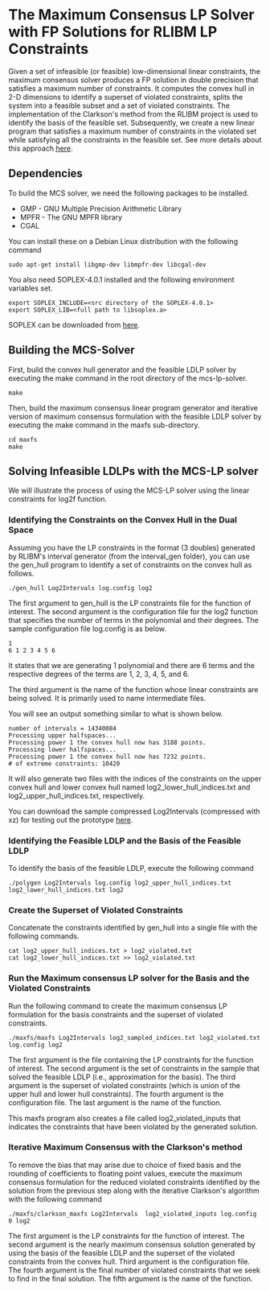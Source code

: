 # The Maximum Consensus LP Solver with FP Solutions for RLIBM LP Constraints

Given a set of infeasible (or feasible) low-dimensional linear
constraints, the maximum consensus solver produces a FP solution in
double precision that satisfies a maximum number of constraints. It
computes the convex hull in 2-D dimensions to identify a superset of
violated constraints, splits the system into a feasible subset and a
set of violated constraints. The implementation of the Clarkson's
method from the RLIBM project is used to identify the basis of the
feasible set. Subsequently, we create a new linear program that
satisfies a maximum number of constraints in the violated set while
satisfying all the constraints in the feasible set. See more details
about this approach
[here](https://people.cs.rutgers.edu/~sn349/papers/maxfs-pldi-2024.pdf).

## Dependencies

To build the MCS solver, we need the following packages to be installed.

* GMP - GNU Multiple Precision Arithmetic Library
* MPFR - The GNU MPFR library
* CGAL

You can install these on a Debian Linux distribution with the
following command

``` 
sudo apt-get install libgmp-dev libmpfr-dev libcgal-dev     
```

You also need SOPLEX-4.0.1 installed and the following environment
variables set.

```
export SOPLEX_INCLUDE=<src directory of the SOPLEX-4.0.1>
export SOPLEX_LIB=<full path to libsoplex.a>
```
SOPLEX can be downloaded from [here](https://github.com/scipopt/soplex/releases/tag/release-401).

## Building the MCS-Solver

First, build the convex hull generator and the feasible LDLP solver by
executing the make command in the root directory of the mcs-lp-solver.

```
make
```

Then, build the maximum consensus linear program generator and
iterative version of maximum consensus formulation with the feasible
LDLP solver by executing the make command in the maxfs sub-directory.

```
cd maxfs
make
```

## Solving Infeasible LDLPs with the MCS-LP solver

We will illustrate the process of using the MCS-LP solver using the
linear constraints for log2f function.

### Identifying the Constraints on the Convex Hull in the Dual Space

Assuming you have the LP constraints in the format (3 doubles)
generated by RLIBM's interval generator (from the interval_gen
folder), you can use the gen_hull program to identify a set of
constraints on the convex hull as follows.

```
./gen_hull Log2Intervals log.config log2
```

The first argument to gen_hull is the LP constraints file for the
function of interest. The second argument is the configuration file
for the log2 function that specifies the number of terms in the
polynomial and their degrees. The sample configuration file log.config
is as below.

```
1
6 1 2 3 4 5 6
```

It states that we are generating 1 polynomial and there are 6 terms
and the respective degrees of the terms are 1, 2, 3, 4, 5, and 6.

The third argument is the name of the function whose linear
constraints are being solved. It is primarily used to name
intermediate files. 

You will see an output something similar to what is shown below.

```
number of intervals = 14340084
Processing upper halfspaces...
Processing power 1 the convex hull now has 3188 points.
Processing lower halfspaces...
Processing power 1 the convex hull now has 7232 points.
# of extreme constraints: 10420
```

It will also generate two files with the indices of the constraints on
the upper convex hull and lower convex hull named
log2_lower_hull_indices.txt and log2_upper_hull_indices.txt,
respectively.


You can download the sample compressed Log2Intervals (compressed with
xz) for testing out the prototype
[here](https://go.rutgers.edu/kypnwden).


### Identifying the Feasible LDLP and the Basis of the Feasible LDLP

To identify the basis of the feasible LDLP, execute the following
command

```
./polygen Log2Intervals log.config log2_upper_hull_indices.txt log2_lower_hull_indices.txt log2
```

### Create the Superset of Violated Constraints

Concatenate the constraints identified by gen_hull into a single file with the following commands.

```
cat log2_upper_hull_indices.txt > log2_violated.txt
cat log2_lower_hull_indices.txt >> log2_violated.txt
```


### Run the Maximum consensus LP solver for the Basis and the Violated Constraints

Run the following command to create the maximum consensus LP
formulation for the basis constraints and the superset of violated constraints.

```
./maxfs/maxfs Log2Intervals log2_sampled_indices.txt log2_violated.txt log.config log2
```

The first argument is the file containing the LP constraints for the
function of interest. The second argument is the set of constraints in
the sample that solved the feasible LDLP (i.e., approximation for the
basis). The third argument is the superset of violated constraints
(which is union of the upper hull and lower hull constraints). The
fourth argument is the configuration file. The last argument is the
name of the function.

This maxfs program also creates a file called log2_violated_inputs
that indicates the constraints that have been violated by the
generated solution.


### Iterative Maximum Consensus with the Clarkson's method

To remove the bias that may arise due to choice of fixed basis and the
rounding of coefficients to floating point values, execute the maximum
consensus formulation for the reduced violated constraints identified
by the solution from the previous step along with the iterative
Clarkson's algorithm with the following command

```
./maxfs/clarkson_maxfs Log2Intervals  log2_violated_inputs log.config 0 log2
```

The first argument is the LP constraints for the function of
interest. The second argument is the nearly maximum consensus solution
generated by using the basis of the feasible LDLP and the superset of
the violated constraints from the convex hull.  Third argument is the
configuration file. The fourth argument is the final number of
violated constraints that we seek to find in the final solution. The
fifth argument is the name of the function.

